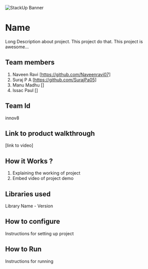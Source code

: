 ![StackUp Banner]([https://tinkerhub.frappe.cloud/files/stackup%20banner.jpeg])
# Name 
Long Description about project. This project do that. This project is awesome...
## Team members
1. Naveen Ravi [https://github.com/Naveenravi07]
2. Suraj P A [https://github.com/SurajPa05]
3. Manu Madhu []
4. Issac Paul []
## Team Id
innov8
## Link to product walkthrough
[link to video]
## How it Works ?
1. Explaining the working of project
2. Embed video of project demo
## Libraries used
Library Name - Version
## How to configure
Instructions for setting up project
## How to Run
Instructions for running
